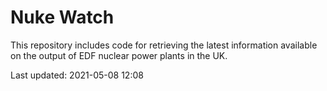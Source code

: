 # Nuke Watch

This repository includes code for retrieving the latest information available on the output of EDF nuclear power plants in the UK.

Last updated: 2021-05-08 12:08